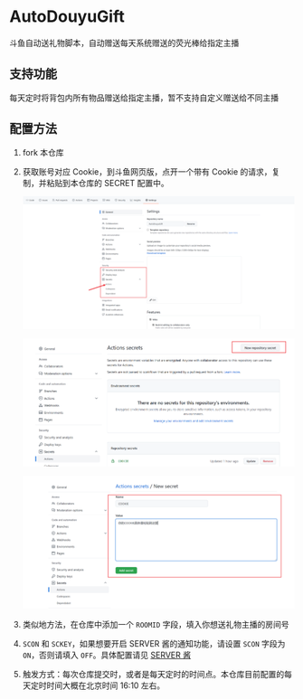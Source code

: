 # AutoDouyuGift

斗鱼自动送礼物脚本，自动赠送每天系统赠送的荧光棒给指定主播

## 支持功能

每天定时将背包内所有物品赠送给指定主播，暂不支持自定义赠送给不同主播

## 配置方法

1. fork 本仓库

2. 获取账号对应 Cookie，到斗鱼网页版，点开一个带有 Cookie 的请求，复制，并粘贴到本仓库的 SECRET 配置中。

    ![secrets](./img/secrets.png)

    ![secrets](./img/secrets2.png)

    ![secrets](./img/secrets3.png)

3. 类似地方法，在仓库中添加一个 `ROOMID` 字段，填入你想送礼物主播的房间号

4. `SCON` 和 `SCKEY`，如果想要开启 SERVER 酱的通知功能，请设置 `SCON` 字段为 `ON`，否则请填入 `OFF`。具体配置请见 [SERVER 酱](https://sct.ftqq.com/)

5. 触发方式：每次仓库提交时，或者是每天定时的时间点。本仓库目前配置的每天定时时间大概在北京时间 16:10 左右。
